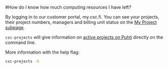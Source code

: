 #How do I know how much computing resources I have left?

By logging in to our customer portal, my.csc.fi. 
You can see your projects, their project numbers, managers and billing 
unit status on the [My Project subpage](https://my.csc.fi/myProjects).

`csc-projects` will give information on 
[active projects on Puhti](../../computing/overview.md/#projects-and-quotas)
directly on the command line.

More information with the help flag:

```bash
csc-projects -h
```
